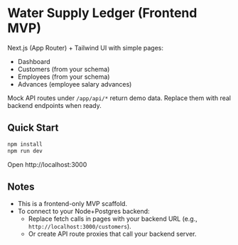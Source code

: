 # Water Supply Ledger (Frontend MVP)

Next.js (App Router) + Tailwind UI with simple pages:
- Dashboard
- Customers (from your schema)
- Employees (from your schema)
- Advances (employee salary advances)

Mock API routes under `/app/api/*` return demo data.
Replace them with real backend endpoints when ready.

## Quick Start

```bash
npm install
npm run dev
```

Open http://localhost:3000

## Notes
- This is a frontend-only MVP scaffold.
- To connect to your Node+Postgres backend:
  - Replace fetch calls in pages with your backend URL (e.g., `http://localhost:3000/customers`).
  - Or create API route proxies that call your backend server.
